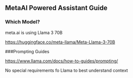 ## MetaAI Powered Assistant Guide

### Which Model?

meta.ai is using Llama 3 70B

https://huggingface.co/meta-llama/Meta-Llama-3-70B

###Prompting Guides

https://www.llama.com/docs/how-to-guides/prompting/

No special requirements fo Llama to best understand context